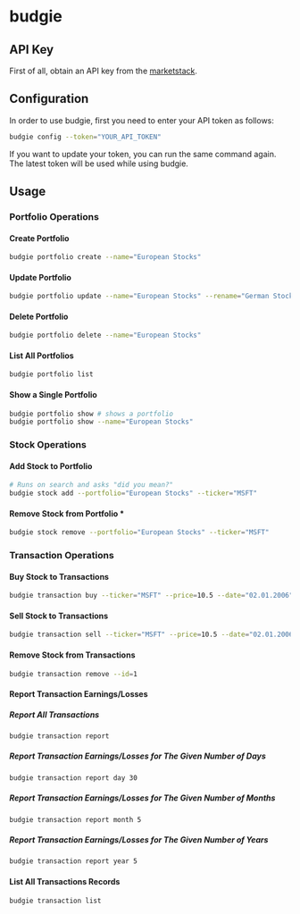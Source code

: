 # budgie

## API Key

First of all, obtain an API key from the [marketstack](https://marketstack.com/product).

## Configuration

In order to use budgie, first you need to enter your API token as follows:

```sh
budgie config --token="YOUR_API_TOKEN"
```

If you want to update your token, you can run the same command again. The latest token will be used while using budgie.

## Usage

### Portfolio Operations

#### Create Portfolio

```sh
budgie portfolio create --name="European Stocks"
```

#### Update Portfolio

```sh
budgie portfolio update --name="European Stocks" --rename="German Stocks"
```

#### Delete Portfolio

```sh
budgie portfolio delete --name="European Stocks"
```

#### List All Portfolios

```sh
budgie portfolio list
```

#### Show a Single Portfolio

```sh
budgie portfolio show # shows a portfolio
budgie portfolio show --name="European Stocks"
```

### Stock Operations

#### Add Stock to Portfolio

```sh
# Runs on search and asks "did you mean?"
budgie stock add --portfolio="European Stocks" --ticker="MSFT" 
```

#### Remove Stock from Portfolio *

```sh
budgie stock remove --portfolio="European Stocks" --ticker="MSFT"
```

### Transaction Operations

#### Buy Stock to Transactions

```sh
budgie transaction buy --ticker="MSFT" --price=10.5 --date="02.01.2006" --shares=5 
```

#### Sell Stock to Transactions

```sh
budgie transaction sell --ticker="MSFT" --price=10.5 --date="02.01.2006" --shares=5 
```

#### Remove Stock from Transactions

```sh
budgie transaction remove --id=1
```

#### Report Transaction Earnings/Losses

##### Report All Transactions

```sh
budgie transaction report 
```
##### Report Transaction Earnings/Losses for The Given Number of Days

```sh
budgie transaction report day 30
```

##### Report Transaction Earnings/Losses for The Given Number of Months

```sh
budgie transaction report month 5
```

##### Report Transaction Earnings/Losses for The Given Number of Years

```sh
budgie transaction report year 5
```

#### List All Transactions Records

```sh
budgie transaction list
```